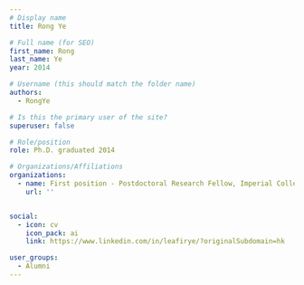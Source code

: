 ```yaml
---
# Display name
title: Rong Ye

# Full name (for SEO)
first_name: Rong
last_name: Ye
year: 2014

# Username (this should match the folder name)
authors:
  - RongYe

# Is this the primary user of the site?
superuser: false

# Role/position
role: Ph.D. graduated 2014

# Organizations/Affiliations
organizations:
  - name: First position - Postdoctoral Research Fellow, Imperial College, UK
    url: ''


social:
  - icon: cv
    icon_pack: ai
    link: https://www.linkedin.com/in/leafirye/?originalSubdomain=hk

user_groups:
  - Alumni
---
```


